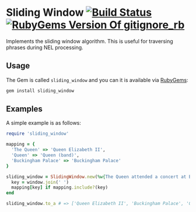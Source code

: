 # Sliding Window [![Build Status](https://github.com/nathankleyn/sliding_window/workflows/Tests/badge.svg)](https://github.com/nathankleyn/sliding_window/actions?query=workflow%3ATests) [![RubyGems Version Of gitignore_rb](https://img.shields.io/gem/v/sliding_window.svg)](https://rubygems.org/gems/sliding_window)

Implements the sliding window algorithm. This is useful for traversing phrases during NEL processing.

## Usage

The Gem is called `sliding_window` and you can it is available via [RubyGems](https://rubygems.org/gems/sliding_window):

```sh
gem install sliding_window
```

## Examples

A simple example is as follows:

```ruby
require 'sliding_window'

mapping = {
  'The Queen' => 'Queen Elizabeth II',
  'Queen' => 'Queen (band)',
  'Buckingham Palace' => 'Buckingham Palace'
}

sliding_window = SlidingWindow.new(%w{The Queen attended a concert at Buckingham Palace where Queen played some music}) do |window|
  key = window.join(' ')
  mapping[key] if mapping.include?(key)
end

sliding_window.to_a # => ['Queen Elizabeth II', 'Buckingham Palace', 'Queen (band)']
```
